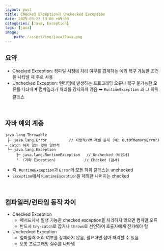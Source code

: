 ```yaml
---
layout: post
title: Checked Exception과 Unchecked Exception
date: 2025-09-22 13:00 +09:00
categories: [Java, Exception]
tags: [java]
image: 
    path: /assets/img/java/Java.png
---
```


## 요약 

- Checked Exception: 컴파일 시점에 처리 여부를 강제하는 예외 복구 가능한 조건을 나타낼 때 주로 사용
- Unchecked Exception: 런타임에 발생하는 프로그래밍 오류나 복구 불가능한 오류를 나타내며 컴파일러가 처리를 강제하지 않음 ➡️ `RuntimeException` 과 그 하위 클래스

<br>

## 자바 예외 계층

```text plain
java.lang.Throwable
 ├─ java.lang.Error          // 치명적/VM 레벨 문제 (예: OutOfMemoryError) — catch 하지 않는 것이 일반적
 └─ java.lang.Exception
     ├─ java.lang.RuntimeException   // Unchecked (비검사)
     └─ (기타 Exception)             // Checked (검사)
```

- 즉, `RuntimeException`과 `Error`의 모든 하위 클래스는 unchecked
- `Exception`에서 `RuntimeException`을 제외한 나머지는 checked

<br>

## 컴파일러/런타임 동작 차이

- Checked Exception
  - 메서드에서 발생 가능한 checked exception을 처리하지 않으면 컴파일 오류
  - 반드시 `try-catch`로 잡거나 `throws`로 선언하여 호출자에게 전가해야 함
- Unchecked Exception
  - 컴파일러 처리 여부를 강제하지 않음, 필요하면 잡아 처리할 수 있음
  - 보통 프로그래밍 실수를 나타냄

<br>

